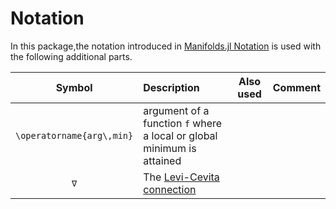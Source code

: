 # Notation

In this package,the notation introduced in [Manifolds.jl Notation](https://juliamanifolds.github.io/Manifolds.jl/latest/misc/notation.html) is used
with the following additional parts.

| Symbol | Description | Also used | Comment |
|:--:|:--------------- |:--:|:-- |
| ``\operatorname{arg\,min}`` | argument of a function ``f`` where a local or global minimum is attained | |
| ``∇`` | The [Levi-Cevita connection](https://en.wikipedia.org/wiki/Levi-Civita_connection) | | |
